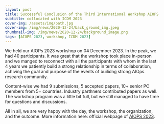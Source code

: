 ```yaml
---
layout: post
title: Successful Conclusion of the Third International Workshop AIOPS 2023
subtitle: collocated with ICDM 2023
cover-img: /assets/img/path.jpg
cover-img: /img/news/2020-12-24/back_ground_img.jpeg
thumbnail-img: /img/news/2020-12-24/background_image.png
tags: [AIOPS 2023, workshop, ICDM 2023]
---
```


We held our AIOPs 2023 workshop on 04 December 2023. In the peak, we had 40 participants. It was great that the workshop took place in-person and we manged to reconnect with all the participants with whom in the last 4 years we patiently build a strong relationship in terms of collaboration, achiving the goal and purpose of the events of builidng strong AIOps research community. 

Content-wise we had 9 submissions, 5 accepted papers, 10+ senior PC members from 5+ countries. Industry parthners contributed papers as well. The workshop program was a little bit full, but we still managed to have time for questions and discussions.

All in all, we are very happy with the day, the workshop, the organization, and the outcome. More information here: official webpage of [AIOPS 2023](https://aiopsthirdworkshop.github.io/aiopsthirdworkshop/index.html).